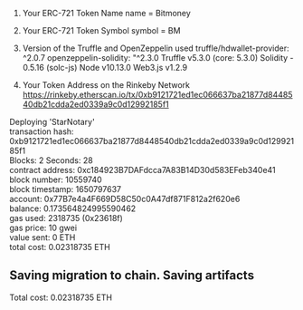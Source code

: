 1) Your ERC-721 Token Name
    name = Bitmoney

2) Your ERC-721 Token Symbol
    symbol = BM

3) Version of the Truffle and OpenZeppelin used
    truffle/hdwallet-provider: ^2.0.7
    openzeppelin-solidity: "^2.3.0
    Truffle v5.3.0 (core: 5.3.0)
    Solidity - 0.5.16 (solc-js)
    Node v10.13.0
    Web3.js v1.2.9

4) Your Token Address on the Rinkeby Network
https://rinkeby.etherscan.io/tx/0xb9121721ed1ec066637ba21877d8448540db21cdda2ed0339a9c0d12992185f1

Deploying 'StarNotary'<br />
transaction hash:    0xb9121721ed1ec066637ba21877d8448540db21cdda2ed0339a9c0d12992185f1<br />
Blocks: 2            Seconds: 28<br />
contract address:    0xc184923B7DAFdcca7A83B14D30d583EFeb340e41<br />
block number:        10559740<br />
block timestamp:     1650797637<br />
account:             0x77B7e4a4F669D58C50c0A47df871F812a2f620e6<br />
balance:             0.173564824995590462<br />
gas used:            2318735 (0x23618f)<br />
gas price:           10 gwei<br />
value sent:          0 ETH<br />
total cost:          0.02318735 ETH<br />


Saving migration to chain.
Saving artifacts
-------------------------------------
Total cost:          0.02318735 ETH
